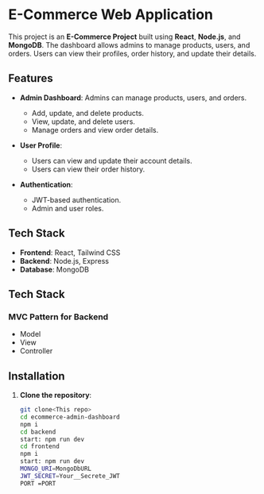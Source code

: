 # E-Commerce Web Application

This project is an **E-Commerce Project** built using **React**, **Node.js**, and **MongoDB**. The dashboard allows admins to manage products, users, and orders. Users can view their profiles, order history, and update their details.

## Features

- **Admin Dashboard**: Admins can manage products, users, and orders.
  - Add, update, and delete products.
  - View, update, and delete users.
  - Manage orders and view order details.
- **User Profile**:

  - Users can view and update their account details.
  - Users can view their order history.

- **Authentication**:
  - JWT-based authentication.
  - Admin and user roles.

## Tech Stack

- **Frontend**: React, Tailwind CSS
- **Backend**: Node.js, Express
- **Database**: MongoDB

## Tech Stack

### MVC Pattern for Backend

- Model
- View
- Controller

## Installation

1. **Clone the repository**:

   ```bash
   git clone<This repo>
   cd ecommerce-admin-dashboard
   npm i
   cd backend
   start: npm run dev
   cd frontend
   npm i
   start: npm run dev
   MONGO_URI=MongoDbURL
   JWT_SECRET=Your__Secrete_JWT
   PORT =PORT


   ```
